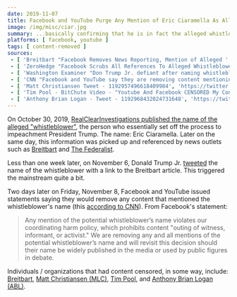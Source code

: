 ```yaml
---
date: 2019-11-07
title: Facebook and YouTube Purge Any Mention of Eric Ciaramella As Alleged Whistleblower
image: /img/misc/ciar.jpg
summary: ...basically confirming that he is in fact the alleged whistleblower, right?
platforms: [ facebook, youtube ]
tags: [ content-removed ]
sources:
 - [ 'Breitbart "Facebook Removes News Reporting, Mention of Alleged ''Whistleblower''s'' Identity" by Allum Bokhari', 'https://www.breitbart.com/tech/2019/11/08/facebook-removes-any-news-reporting-on-or-even-mention-of-who-the-whistleblower-is-alleged-to-be/#' ]
 - [ 'ZeroHedge "Facebook Scrubs All References To Alleged Whistleblower Eric Ciaramella"', 'https://www.zerohedge.com/political/facebook-scrubs-all-references-alleged-whistleblower-eric-ciaramella' ]
 - [ 'Washington Examiner "Don Trump Jr. defiant after naming whistleblower as Eric Ciaramella" by Mike Brest', 'https://www.washingtonexaminer.com/news/don-trump-jr-defiant-after-naming-whistleblower-as-eric-ciaramella' ]
 - [ 'CNN "Facebook and YouTube say they are removing content mentioning potential whistleblower''s name" by Oliver Darcy (CNN Employee)', 'https://www.cnn.com/2019/11/08/tech/facebook-whistleblower-name/index.html' ]
 - [ 'Matt Christiansen Tweet - 1192957496618409984', 'https://twitter.com/MLChristiansen/status/1192957496618409984' ]
 - [ 'Tim Pool - BitChute Video - "Youtube And Facebook CENSORED My Content On CIA Whistleblower, My Video And Others Are BLOCKED"', 'https://www.bitchute.com/video/W6oGxCK7R3Y/' ]
 - [ 'Anthony Brian Logan - Tweet - 1192968432024731648', 'https://twitter.com/ANTHONYBLOGAN/status/1192968432024731648' ]
---
```


On October 30, 2019, [RealClearInvestigations published the name of the alleged "whistleblower"](https://www.realclearinvestigations.com/articles/2019/10/30/whistleblower_exposed_close_to_biden_brennan_dnc_oppo_researcher_120996.html), the person who essentially set off the process to impeachment President Trump.
The name: Eric Ciaramella.
Later on the same day, this information was picked up and referenced by news outlets such as [Breitbart](https://www.breitbart.com/politics/2019/10/30/realclear-investigations-suggests-whistleblower-likely-33-year-old-cia-analyst-eric-ciaramella/) and [The Federalist](https://thefederalist.com/2019/10/30/anti-trump-whistleblower-worked-with-dnc-operative-who-sought-dirt-on-trump-from-ukrainian-officials/).

Less than one week later, on November 6, Donald Trump Jr. [tweeted](https://twitter.com/DonaldJTrumpJr/status/1192078857031036931) the name of the whistleblower with a link to the Breitbart article.
This triggered the mainstream quite a bit.

Two days later on Friday, November 8, Facebook and YouTube issued statements saying they would remove any content that mentioned the whistleblower's name (this [according to CNN](https://www.cnn.com/2019/11/08/tech/facebook-whistleblower-name/index.html)).
From Facebook's statement:
> Any mention of the potential whistleblower’s name violates our coordinating harm policy, which prohibits content "outing of witness, informant, or activist."
> We are removing any and all mentions of the potential whistleblower’s name and will revisit this decision should their name be widely published in the media or used by public figures in debate.

Individuals / organizations that had content censored, in some way, include:
[Breitbart](https://www.nytimes.com/2019/11/08/business/facebook-breitbart-whistleblower.html),
[Matt Christiansen (MLC)](https://twitter.com/MLChristiansen/status/1192957496618409984),
[Tim Pool](https://www.bitchute.com/video/W6oGxCK7R3Y/),
and [Anthony Brian Logan (ABL)](https://twitter.com/ANTHONYBLOGAN/status/1192968432024731648).
